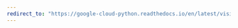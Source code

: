 ```yaml
---
redirect_to: "https://google-cloud-python.readthedocs.io/en/latest/vision/gapic/v1p2beta1/types.html"
---
```

